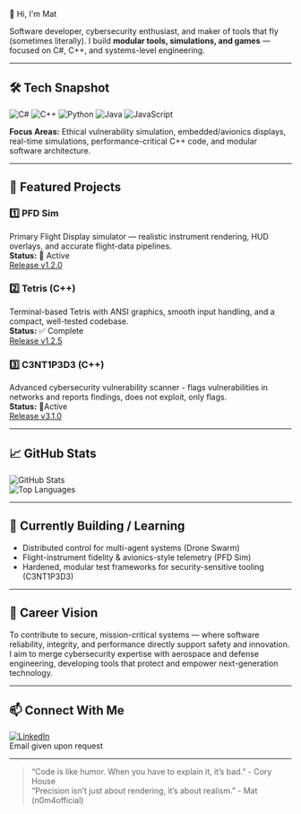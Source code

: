 👋 Hi, I'm Mat

Software developer, cybersecurity enthusiast, and maker of tools that fly (sometimes literally).
I build **modular tools, simulations, and games** — focused on C#, C++, and systems-level engineering.

---

## 🛠️ Tech Snapshot
![C#](https://img.shields.io/badge/C%23-239120?style=for-the-badge&logo=c-sharp&logoColor=white)
![C++](https://img.shields.io/badge/C++-00599C?style=for-the-badge&logo=c%2B%2B&logoColor=white)
![Python](https://img.shields.io/badge/Python-3776AB?style=for-the-badge&logo=python&logoColor=white)
![Java](https://img.shields.io/badge/Java-007396?style=for-the-badge&logo=java&logoColor=white)
![JavaScript](https://img.shields.io/badge/JavaScript-F7DF1E?style=for-the-badge&logo=javascript&logoColor=black)

**Focus Areas:** Ethical vulnerability simulation, embedded/avionics displays, real-time simulations, performance-critical C++ code, and modular software architecture.

---

## 🚀 Featured Projects

### **1️⃣ PFD Sim**  
Primary Flight Display simulator — realistic instrument rendering, HUD overlays, and accurate flight-data pipelines.  
**Status:** 🔧 Active  
[Release v1.2.0](https://github.com/n0m4official/Primary-Flight-Display-Simulation/releases/tag/v1.2.0)

### **2️⃣ Tetris (C++)**  
Terminal-based Tetris with ANSI graphics, smooth input handling, and a compact, well-tested codebase.  
**Status:** ✅ Complete  
[Release v1.2.5](https://github.com/n0m4official/CPP-Tetris/releases/tag/v1.2.5)

### **3️⃣ C3NT1P3D3 (C++)**
Advanced cybersecurity vulnerability scanner - flags vulnerabilities in networks and reports findings, does not exploit, only flags.  
**Status:** 🔧Active  
[Release v3.1.0](https://github.com/n0m4official/C3NT1P3D3/releases/tag/v3.1.0)

---

## 📈 GitHub Stats

![GitHub Stats](https://github-readme-stats.vercel.app/api?username=n0m4official&show_icons=true&theme=radical)  
![Top Languages](https://github-readme-stats.vercel.app/api/top-langs/?username=n0m4official&layout=compact&theme=radical)

---

## 🌱 Currently Building / Learning
- Distributed control for multi-agent systems (Drone Swarm)  
- Flight-instrument fidelity & avionics-style telemetry (PFD Sim)  
- Hardened, modular test frameworks for security-sensitive tooling (C3NT1P3D3)

---

## 🎯 Career Vision
To contribute to secure, mission-critical systems — where software reliability, integrity, and performance directly support safety and innovation.
I aim to merge cybersecurity expertise with aerospace and defense engineering, developing tools that protect and empower next-generation technology.

---

## 📫 Connect With Me
[![LinkedIn](https://img.shields.io/badge/LinkedIn-Mat-blue?style=for-the-badge&logo=linkedin&logoColor=white)](https://www.linkedin.com/in/mat-dixon-425673257/?trk=opento_sprofile_topcard)      
Email given upon request

---

> “Code is like humor. When you have to explain it, it’s bad.” - Cory House  
> “Precision isn’t just about rendering, it’s about realism.” - Mat (n0m4official)
